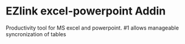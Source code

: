 # EZlink excel-powerpoint Addin
Productivity tool for MS excel and powerpoint.
#1 allows manageable syncronization of tables